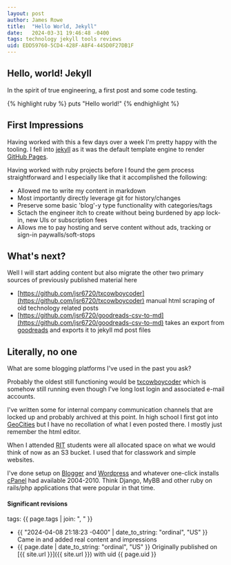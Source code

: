 ```yaml
---
layout: post
author: James Rowe
title:  "Hello World, Jekyll"
date:   2024-03-31 19:46:48 -0400
tags: technology jekyll tools reviews
uid: EDD59760-5CD4-428F-A8F4-445D0F27DB1F
---
```


## Hello, world! Jekyll

In the spirit of true engineering, a first post and some code testing.

{% highlight ruby %}
puts "Hello world!"
{% endhighlight %}

## First Impressions

Having worked with this a few days over a week I'm pretty happy with the tooling. I fell into [jekyll](http://jekyllrb.com/) as it was the default template engine to render [GitHub Pages](https://pages.github.com).

Having worked with ruby projects before I found the gem process straightforward and I especially like that it accomplished the following:

- Allowed me to write my content in markdown
- Most importantly directly leverage git for history/changes
- Preserve some basic 'blog'-y type functionality with categories/tags
- Sctach the engineer itch to create without being burdened by app lock-in, new UIs or subscription fees
- Allows me to pay hosting and serve content without ads, tracking or sign-in paywalls/soft-stops

## What's next?

Well I will start adding content but also migrate the other two primary sources of previously published material here

- [https://github.com/jsr6720/txcowboycoder](https://github.com/jsr6720/txcowboycoder) manual html scraping of old technology related posts
- [https://github.com/jsr6720/goodreads-csv-to-md](https://github.com/jsr6720/goodreads-csv-to-md) takes an export from [goodreads](http://goodreads.com/) and exports it to jekyll md post files

## Literally, no one

What are some blogging platforms I've used in the past you ask?

Probably the oldest still functioning would be [txcowboycoder](https://txcowboycoder.wordpress.com) which is somehow still running even though I've long lost login and associated e-mail accounts.

I've written some for internal company communication channels that are locked up and probably archived at this point. In high school I first got into [GeoCities](https://archive.org/web/geocities.php) but I have no recollation of what I even posted there. I mostly just remember the html editor.

When I attended [RIT](http://rit.edu/) students were all allocated space on what we would think of now as an S3 bucket. I used that for classwork and simple websites.

I've done setup on [Blogger](https://www.blogger.com/) and [Wordpress](http://wordpress.com/) and whatever one-click installs [cPanel](https://www.cpanel.net) had available 2004-2010. Think Django, MyBB and other ruby on rails/php applications that were popular in that time.

#### Significant revisions

tags: {{ page.tags | join: ", " }}

- {{ "2024-04-08 21:18:23 -0400" | date_to_string: "ordinal", "US" }} Came in and added real content and impressions
- {{ page.date | date_to_string: "ordinal", "US" }} Originally published on [{{ site.url }}]({{ site.url }}) with uid {{ page.uid }}